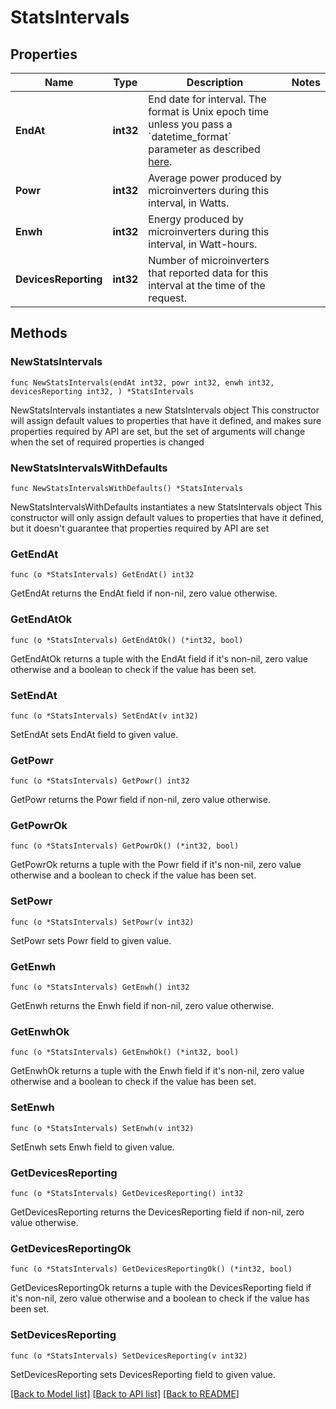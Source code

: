 # StatsIntervals

## Properties

Name | Type | Description | Notes
------------ | ------------- | ------------- | -------------
**EndAt** | **int32** | End date for interval. The format is Unix epoch time unless you pass a &#x60;datetime_format&#x60; parameter as described [here](https://developer.enphase.com/docs#Datetimes). | 
**Powr** | **int32** | Average power produced by microinverters during this interval, in Watts. | 
**Enwh** | **int32** | Energy produced by microinverters during this interval, in Watt-hours. | 
**DevicesReporting** | **int32** | Number of microinverters that reported data for this interval at the time of the request. | 

## Methods

### NewStatsIntervals

`func NewStatsIntervals(endAt int32, powr int32, enwh int32, devicesReporting int32, ) *StatsIntervals`

NewStatsIntervals instantiates a new StatsIntervals object
This constructor will assign default values to properties that have it defined,
and makes sure properties required by API are set, but the set of arguments
will change when the set of required properties is changed

### NewStatsIntervalsWithDefaults

`func NewStatsIntervalsWithDefaults() *StatsIntervals`

NewStatsIntervalsWithDefaults instantiates a new StatsIntervals object
This constructor will only assign default values to properties that have it defined,
but it doesn't guarantee that properties required by API are set

### GetEndAt

`func (o *StatsIntervals) GetEndAt() int32`

GetEndAt returns the EndAt field if non-nil, zero value otherwise.

### GetEndAtOk

`func (o *StatsIntervals) GetEndAtOk() (*int32, bool)`

GetEndAtOk returns a tuple with the EndAt field if it's non-nil, zero value otherwise
and a boolean to check if the value has been set.

### SetEndAt

`func (o *StatsIntervals) SetEndAt(v int32)`

SetEndAt sets EndAt field to given value.


### GetPowr

`func (o *StatsIntervals) GetPowr() int32`

GetPowr returns the Powr field if non-nil, zero value otherwise.

### GetPowrOk

`func (o *StatsIntervals) GetPowrOk() (*int32, bool)`

GetPowrOk returns a tuple with the Powr field if it's non-nil, zero value otherwise
and a boolean to check if the value has been set.

### SetPowr

`func (o *StatsIntervals) SetPowr(v int32)`

SetPowr sets Powr field to given value.


### GetEnwh

`func (o *StatsIntervals) GetEnwh() int32`

GetEnwh returns the Enwh field if non-nil, zero value otherwise.

### GetEnwhOk

`func (o *StatsIntervals) GetEnwhOk() (*int32, bool)`

GetEnwhOk returns a tuple with the Enwh field if it's non-nil, zero value otherwise
and a boolean to check if the value has been set.

### SetEnwh

`func (o *StatsIntervals) SetEnwh(v int32)`

SetEnwh sets Enwh field to given value.


### GetDevicesReporting

`func (o *StatsIntervals) GetDevicesReporting() int32`

GetDevicesReporting returns the DevicesReporting field if non-nil, zero value otherwise.

### GetDevicesReportingOk

`func (o *StatsIntervals) GetDevicesReportingOk() (*int32, bool)`

GetDevicesReportingOk returns a tuple with the DevicesReporting field if it's non-nil, zero value otherwise
and a boolean to check if the value has been set.

### SetDevicesReporting

`func (o *StatsIntervals) SetDevicesReporting(v int32)`

SetDevicesReporting sets DevicesReporting field to given value.



[[Back to Model list]](../README.md#documentation-for-models) [[Back to API list]](../README.md#documentation-for-api-endpoints) [[Back to README]](../README.md)


